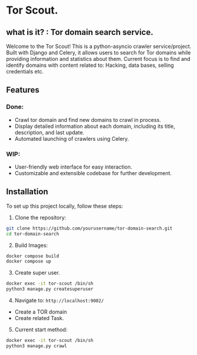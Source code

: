 # Tor Scout. 
## what is it? : Tor domain search service.


Welcome to the Tor Scout!
This is a python-asyncio crawler service/project. Built with Django and Celery, it allows users to search for Tor domains while providing information and statistics about them.
Current focus is to find and identify domains with content related to: Hacking, data bases, selling credentials etc.

## Features

### Done:
- Crawl tor domain and find new domains to crawl in process.
- Display detailed information about each domain, including its title, description, and last update.
- Automated launching of crawlers using Celery.

### WIP:
- User-friendly web interface for easy interaction.
- Customizable and extensible codebase for further development.

## Installation

To set up this project locally, follow these steps:

1. Clone the repository:

```bash
git clone https://github.com/yourusername/tor-domain-search.git
cd tor-domain-search
```

2. Build Images:

```bash
docker compose build
docker compose up
```

3. Create super user.

```bash
docker exec -it tor-scout /bin/sh
python3 manage.py createsuperuser
```

4. Navigate to: `http://localhost:9002/`
 - Create a TOR domain
 - Create related Task.


5. Current start method:

```bash
docker exec -it tor-scout /bin/sh
python3 manage.py crawl
```
